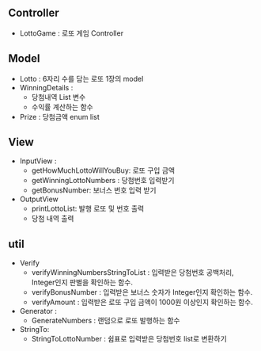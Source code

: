 ## Controller
- LottoGame : 로또 게임 Controller

## Model
- Lotto : 6자리 수를 담는 로또 1장의 model
- WinningDetails :
  - 당첨내역 List 변수
  - 수익률 계산하는 함수
- Prize : 당첨금액 enum list

## View
- InputView :
  - getHowMuchLottoWillYouBuy: 로또 구입 금액
  - getWinningLottoNumbers : 당첨번호 입력받기
  - getBonusNumber: 보너스 번호 입력 받기
- OutputView 
  - printLottoList: 발행 로또 및 번호 출력
  - 당첨 내역 출력


## util
- Verify
  - verifyWinningNumbersStringToList : 입력받은 당첨번호 공백처리, Integer인지 판별을 확인하는 함수.
  - verifyBonusNumber : 입력받은 보너스 숫자가 Integer인지 확인하는 함수.
  - verifyAmount : 입력받은 로또 구입 금액이 1000원 이상인지 확인하는 함수.
- Generator : 
  - GenerateNumbers : 랜덤으로 로또 발행하는 함수
- StringTo:
  - StringToLottoNumber : 쉼표로 입력받은 당첨번호 list<Integer>로 변환하기
